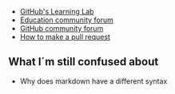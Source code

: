 * [GitHub's Learning Lab](https://lab.github.com/)
* [Education community forum](https://education.github.community/)
* [GitHub community forum](https://github.community/)
* [How to make a pull request](https://opensource.com/article/19/7/create-pull-request-github)

## What I´m still confused about
- Why does markdown have a different syntax
